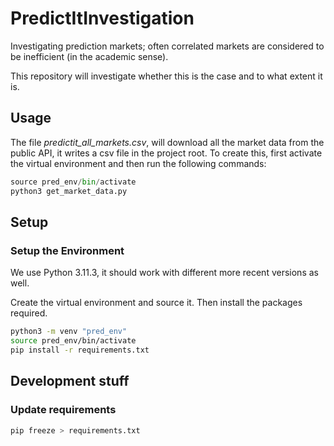 # PredictItInvestigation

Investigating prediction markets; often correlated markets are considered to be inefficient (in the academic sense).

This repository will investigate whether this is the case and to what extent it is.

## Usage

The file *predictit_all_markets.csv*, will download all the market data from the public API, it writes a csv file in the project root. To create this, first activate the virtual environment and then run the following commands:

```python
source pred_env/bin/activate
python3 get_market_data.py
```

## Setup

### Setup the Environment

We use Python 3.11.3, it should work with different more recent versions as well.

Create the virtual environment and source it.
Then install the packages required.

```bash
python3 -m venv "pred_env"
source pred_env/bin/activate
pip install -r requirements.txt
```

## Development stuff

### Update requirements

```bash
pip freeze > requirements.txt
```